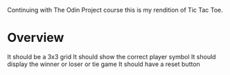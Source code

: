 Continuing with The Odin Project course this is my rendition of Tic Tac Toe.

# Overview

It should be a 3x3 grid
It should show the correct player symbol
It should display the winner or loser or tie game
It should have a reset button
